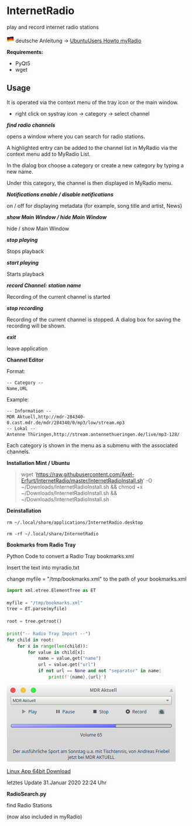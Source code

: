 # InternetRadio
play and record internet radio stations

![flag](https://github.com/Axel-Erfurt/InternetRadio/blob/master/de_flag.png)
deutsche Anleitung -> [UbuntuUsers Howto myRadio](https://wiki.ubuntuusers.de/Baustelle/Howto/myRadio/)

__Requirements:__
- PyQt5
- wget

## Usage ##
It is operated via the context menu of the tray icon or the main window.

- right click on systray icon -> category -> select channel

***find radio channels***

opens a window where you can search for radio stations.

A highlighted entry can be added to the channel list in MyRadio via the context menu add to MyRadio List.

In the dialog box  choose a category or create a new category by typing a new name.

Under this category, the channel is then displayed in MyRadio menu.

***Notifications enable / disable notifications***

on / off for displaying metadata (for example, song title and artist, News)

***show Main Window / hide Main Window***

hide  / show Main Window

***stop playing***

Stops playback

***start playing***

Starts playback

***record Channel: station name***

Recording of the current channel is started

***stop recording***

Recording of the current channel is stopped. A dialog box for saving the recording will be shown.

***exit***

leave application

__Channel Editor__

Format:
```
-- Category --
Name,URL
```

Example:
```
-- Information --
MDR Aktuell,http://mdr-284340-0.cast.mdr.de/mdr/284340/0/mp3/low/stream.mp3
-- Lokal --
Antenne Thüringen,http://stream.antennethueringen.de/live/mp3-128/
```
Each category is shown in the menu as a submenu with the associated channels.

__Installation Mint / Ubuntu__

> wget 'https://raw.githubusercontent.com/Axel-Erfurt/InternetRadio/master/InternetRadioInstall.sh' -O ~/Downloads/InternetRadioInstall.sh && chmod +x ~/Downloads/InternetRadioInstall.sh && ~/Downloads/InternetRadioInstall.sh

__Deinstallation__

`rm ~/.local/share/applications/InternetRadio.desktop`

`rm -rf ~/.local/share/InternetRadio`

__Bookmarks from Radio Tray__

Python Code to convert a Radio Tray bookmarks.xml 

Insert the text into myradio.txt

change myfile = "/tmp/bookmarks.xml" to the path of your bookmarks.xml

```python
import xml.etree.ElementTree as ET

myfile = "/tmp/bookmarks.xml"
tree = ET.parse(myfile)

root = tree.getroot()

print("-- Radio Tray Import --")
for child in root:
    for x in range(len(child)):
        for value in child[x]:
            name = value.get("name")
            url = value.get("url")
            if not url == None and not "separator" in name:
                print(f'{name},{url}')
```

![alt text](https://github.com/Axel-Erfurt/InternetRadio/blob/master/radio2.png)

[Linux App 64bit Download](https://www.dropbox.com/s/zcw2lmrkqmpcto0/myRadio64.tar.gz?dl=1)

letztes Update 31.Januar 2020 22:24 Uhr

__RadioSearch.py__

find Radio Stations

(now also included in myRadio)
